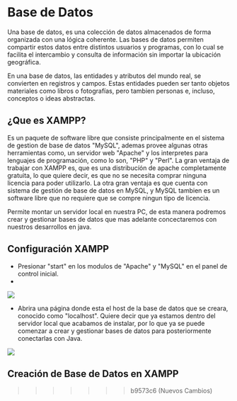 # Base de Datos

Una base de datos, es una colección de datos almacenados de forma organizada con una lógica coherente.
Las bases de datos permiten compartir estos datos entre distintos usuarios y programas, con lo cual se
facilita el intercambio y consulta de información sin importar la ubicación geográfica.

En una base de datos, las entidades y atributos del mundo real, se convierten en registros y campos.
Estas entidades pueden ser tanto objetos materiales como libros o fotografías, pero tambien personas e,
incluso, conceptos o ideas abstractas.

## ¿Que es XAMPP?

Es un paquete de software libre que consiste principalmente en el sistema de gestion de base de datos
"MySQL", ademas provee algunas otras herramientas como, un servidor web "Apache" y los interpretes para
lenguajes de programación, como lo son, "PHP" y "Perl". La gran ventaja de trabajar con XAMPP es, que es una
distribucíón de apache completamente gratuita, lo que quiere decir, es que no se necesita comprar
ninguna licencia para poder utilizarlo. La otra gran ventaja es que cuenta con sistema de gestión de base
de datos en MySQL, y MySQL tambien es un software libre que no requiere que se compre ningun tipo de
licencia.


Permite montar un servidor local en nuestra PC, de esta manera podremos crear y gestionar bases de datos
que mas adelante concectaremos con nuestros desarrollos en java.


## Configuración XAMPP

- Presionar "start" en los modulos de "Apache" y "MySQL" en el panel de control inicial.
- 
![](C:\Users\1044467\Desktop\ConfiguracionXAMPP\1PanelDeControl.png)

- Abrira una página donde esta el host de la base de datos que se creara, conocido como "localhost".
  Quiere decir que ya estamos dentro del servidor local que acabamos de instalar, por lo que ya se puede
  comenzar a crear y gestionar bases de datos para posteriormente conectarlas con Java.

![](C:\Users\1044467\Desktop\ConfiguracionXAMPP\2LocalHost.png)


## Creación de Base de Datos en XAMPP
>>>>>>> b9573c6 (Nuevos Cambios)
